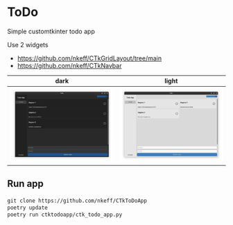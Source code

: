 # ToDo
Simple customtkinter todo app

Use 2 widgets
- https://github.com/nkeff/CTkGridLayout/tree/main
- https://github.com/nkeff/CTkNavbar

|           dark            |           light           |
|:-------------------------:|:-------------------------:|
| ![alt](screenshots/1.png) | ![alt](screenshots/2.png) |


## Run app

``` commandline
git clone https://github.com/nkeff/CTkToDoApp
poetry update
poetry run ctktodoapp/ctk_todo_app.py
```




